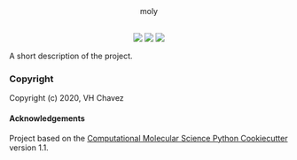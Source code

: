 <center> moly </center>


<p align="center">
<br>
<!--
<img src="docs/media/logo_vertical.png" alt="Blobs" height=300> <br><br>
-->
<a href="https://travis-ci.com/VHChavez/moly"><img src="https://travis-ci.com/VHChavez/moly.svg?branch=master" /></a>  
<a href="https://lgtm.com/projects/g/VHchavez/moly/context:python"><img src="https://img.shields.io/lgtm/grade/python/g/VHchavez/moly.svg?logo=lgtm&logoWidth=18" /></a>  
<a href="https://opensource.org/licenses/BSD-3-Clause"><img src="https://img.shields.io/badge/License-BSD%203--Clause-blue.svg" /></a>
<br>
</p>





[//]: # (Badges)

<!---
[![codecov](https://codecov.io/gh/REPLACE_WITH_OWNER_ACCOUNT/moly/branch/master/graph/badge.svg)](https://codecov.io/gh/REPLACE_WITH_OWNER_ACCOUNT/moly/branch/master)
-->


A short description of the project.

### Copyright

Copyright (c) 2020, VH Chavez


#### Acknowledgements
 
Project based on the 
[Computational Molecular Science Python Cookiecutter](https://github.com/molssi/cookiecutter-cms) version 1.1.
